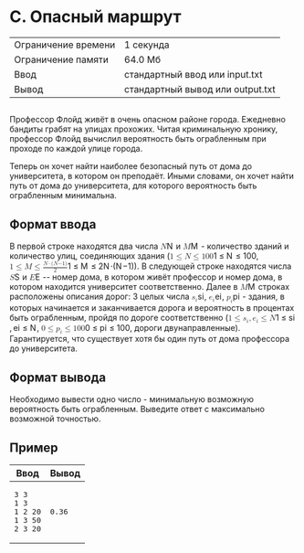 <div class="header">
        <h1 class="title">C. Опасный маршрут</h1>
        <table class="limits">
            <tbody>
                <tr class="time-limit">
                    <td class="property-title">Ограничение времени</td>
                    <td>1 секунда</td>
                </tr>
                <tr class="memory-limit">
                    <td class="property-title">Ограничение памяти</td>
                    <td>64.0 Мб</td>
                </tr>
                <tr class="input-file">
                    <td class="property-title">Ввод</td>
                    <td colSpan="1">стандартный ввод или input.txt</td>
                </tr>
                <tr class="output-file">
                    <td class="property-title">Вывод</td>
                    <td colSpan="1">стандартный вывод или output.txt</td>
                </tr>
            </tbody>
        </table>
    </div>
    <h2></h2>
    <div class="legend">
        <div class="Markdown">
            <p class="paragraph">Профессор Флойд живёт в очень опасном районе города. Ежедневно бандиты грабят на улицах прохожих. Читая криминальную хронику, профессор Флойд вычислил вероятность быть ограбленным при проходе по каждой улице города.</p>
            <p class="paragraph">Теперь он хочет найти наиболее безопасный путь от дома до университета, в котором он преподаёт. Иными словами, он хочет найти путь от дома до университета, для которого вероятность быть ограбленным минимальна.</p>
        </div>
    </div>
    <h2>Формат ввода</h2>
    <div class="input-specification">
        <div class="Markdown">
            <p class="paragraph">В первой строке находятся два числа <span class="katex"><span class="katex-mathml"><math xmlns="http://www.w3.org/1998/Math/MathML">
                            <semantics>
                                <mrow>
                                    <mi>N</mi>
                                </mrow>
                                <annotation encoding="application/x-tex">N</annotation>
                            </semantics>
                        </math></span><span class="katex-html" aria-hidden="true"><span class="base"><span class="strut" style="height:0.68333em;vertical-align:0em;"></span><span class="mord mathnormal" style="margin-right:0.10903em;">N</span></span></span></span> и <span class="katex"><span class="katex-mathml"><math xmlns="http://www.w3.org/1998/Math/MathML">
                            <semantics>
                                <mrow>
                                    <mi>M</mi>
                                </mrow>
                                <annotation encoding="application/x-tex">M</annotation>
                            </semantics>
                        </math></span><span class="katex-html" aria-hidden="true"><span class="base"><span class="strut" style="height:0.68333em;vertical-align:0em;"></span><span class="mord mathnormal" style="margin-right:0.10903em;">M</span></span></span></span> - количество зданий и количество улиц, соединяющих здания (<span class="katex"><span class="katex-mathml"><math xmlns="http://www.w3.org/1998/Math/MathML">
                            <semantics>
                                <mrow>
                                    <mn>1</mn>
                                    <mo>≤</mo>
                                    <mi>N</mi>
                                    <mo>≤</mo>
                                    <mn>100</mn>
                                </mrow>
                                <annotation encoding="application/x-tex">1 \leq N \leq 100</annotation>
                            </semantics>
                        </math></span><span class="katex-html" aria-hidden="true"><span class="base"><span class="strut" style="height:0.78041em;vertical-align:-0.13597em;"></span><span class="mord">1</span><span class="mspace" style="margin-right:0.2777777777777778em;"></span><span class="mrel">≤</span><span class="mspace" style="margin-right:0.2777777777777778em;"></span></span><span class="base"><span class="strut" style="height:0.8193em;vertical-align:-0.13597em;"></span><span class="mord mathnormal" style="margin-right:0.10903em;">N</span><span class="mspace" style="margin-right:0.2777777777777778em;"></span><span class="mrel">≤</span><span class="mspace" style="margin-right:0.2777777777777778em;"></span></span><span class="base"><span class="strut" style="height:0.64444em;vertical-align:0em;"></span><span class="mord">100</span></span></span></span>, <span class="katex"><span class="katex-mathml"><math xmlns="http://www.w3.org/1998/Math/MathML">
                            <semantics>
                                <mrow>
                                    <mn>1</mn>
                                    <mo>≤</mo>
                                    <mi>M</mi>
                                    <mo>≤</mo>
                                    <mfrac>
                                        <mrow>
                                            <mi>N</mi>
                                            <mo>⋅</mo>
                                            <mo stretchy="false">(</mo>
                                            <mi>N</mi>
                                            <mtext>−</mtext>
                                            <mn>1</mn>
                                            <mo stretchy="false">)</mo>
                                        </mrow>
                                        <mn>2</mn>
                                    </mfrac>
                                </mrow>
                                <annotation encoding="application/x-tex">1 \leq M \leq \frac{N \cdot (N−1)}{2}</annotation>
                            </semantics>
                        </math></span><span class="katex-html" aria-hidden="true"><span class="base"><span class="strut" style="height:0.78041em;vertical-align:-0.13597em;"></span><span class="mord">1</span><span class="mspace" style="margin-right:0.2777777777777778em;"></span><span class="mrel">≤</span><span class="mspace" style="margin-right:0.2777777777777778em;"></span></span><span class="base"><span class="strut" style="height:0.8193em;vertical-align:-0.13597em;"></span><span class="mord mathnormal" style="margin-right:0.10903em;">M</span><span class="mspace" style="margin-right:0.2777777777777778em;"></span><span class="mrel">≤</span><span class="mspace" style="margin-right:0.2777777777777778em;"></span></span><span class="base"><span class="strut" style="height:1.355em;vertical-align:-0.345em;"></span><span class="mord"><span class="mopen nulldelimiter"></span><span class="mfrac"><span class="vlist-t vlist-t2"><span class="vlist-r"><span class="vlist" style="height:1.01em;"><span style="top:-2.6550000000000002em;"><span class="pstrut" style="height:3em;"></span><span class="sizing reset-size6 size3 mtight"><span class="mord mtight"><span class="mord mtight">2</span></span></span></span><span style="top:-3.23em;"><span class="pstrut" style="height:3em;"></span><span class="frac-line" style="border-bottom-width:0.04em;"></span></span><span style="top:-3.485em;"><span class="pstrut" style="height:3em;"></span><span class="sizing reset-size6 size3 mtight"><span class="mord mtight"><span class="mord mathnormal mtight" style="margin-right:0.10903em;">N</span><span class="mbin mtight">⋅</span><span class="mopen mtight">(</span><span class="mord mathnormal mtight" style="margin-right:0.10903em;">N</span><span class="mord mtight">−1</span><span class="mclose mtight">)</span></span></span></span></span><span class="vlist-s">​</span></span><span class="vlist-r"><span class="vlist" style="height:0.345em;"><span></span></span></span></span></span><span class="mclose nulldelimiter"></span></span></span></span></span>). В следующей строке находятся числа <span class="katex"><span class="katex-mathml"><math xmlns="http://www.w3.org/1998/Math/MathML">
                            <semantics>
                                <mrow>
                                    <mi>S</mi>
                                </mrow>
                                <annotation encoding="application/x-tex">S</annotation>
                            </semantics>
                        </math></span><span class="katex-html" aria-hidden="true"><span class="base"><span class="strut" style="height:0.68333em;vertical-align:0em;"></span><span class="mord mathnormal" style="margin-right:0.05764em;">S</span></span></span></span> и <span class="katex"><span class="katex-mathml"><math xmlns="http://www.w3.org/1998/Math/MathML">
                            <semantics>
                                <mrow>
                                    <mi>E</mi>
                                </mrow>
                                <annotation encoding="application/x-tex">E</annotation>
                            </semantics>
                        </math></span><span class="katex-html" aria-hidden="true"><span class="base"><span class="strut" style="height:0.68333em;vertical-align:0em;"></span><span class="mord mathnormal" style="margin-right:0.05764em;">E</span></span></span></span> -- номер дома, в котором живёт профессор и номер дома, в котором находится университет соответственно. Далее в <span class="katex"><span class="katex-mathml"><math xmlns="http://www.w3.org/1998/Math/MathML">
                            <semantics>
                                <mrow>
                                    <mi>M</mi>
                                </mrow>
                                <annotation encoding="application/x-tex">M</annotation>
                            </semantics>
                        </math></span><span class="katex-html" aria-hidden="true"><span class="base"><span class="strut" style="height:0.68333em;vertical-align:0em;"></span><span class="mord mathnormal" style="margin-right:0.10903em;">M</span></span></span></span> строках расположены описания дорог: 3 целых числа <span class="katex"><span class="katex-mathml"><math xmlns="http://www.w3.org/1998/Math/MathML">
                            <semantics>
                                <mrow>
                                    <msub>
                                        <mi>s</mi>
                                        <mi>i</mi>
                                    </msub>
                                </mrow>
                                <annotation encoding="application/x-tex">s_i</annotation>
                            </semantics>
                        </math></span><span class="katex-html" aria-hidden="true"><span class="base"><span class="strut" style="height:0.58056em;vertical-align:-0.15em;"></span><span class="mord"><span class="mord mathnormal">s</span><span class="msupsub"><span class="vlist-t vlist-t2"><span class="vlist-r"><span class="vlist" style="height:0.31166399999999994em;"><span style="top:-2.5500000000000003em;margin-left:0em;margin-right:0.05em;"><span class="pstrut" style="height:2.7em;"></span><span class="sizing reset-size6 size3 mtight"><span class="mord mathnormal mtight">i</span></span></span></span><span class="vlist-s">​</span></span><span class="vlist-r"><span class="vlist" style="height:0.15em;"><span></span></span></span></span></span></span></span></span></span>, <span class="katex"><span class="katex-mathml"><math xmlns="http://www.w3.org/1998/Math/MathML">
                            <semantics>
                                <mrow>
                                    <msub>
                                        <mi>e</mi>
                                        <mi>i</mi>
                                    </msub>
                                </mrow>
                                <annotation encoding="application/x-tex">e_i</annotation>
                            </semantics>
                        </math></span><span class="katex-html" aria-hidden="true"><span class="base"><span class="strut" style="height:0.58056em;vertical-align:-0.15em;"></span><span class="mord"><span class="mord mathnormal">e</span><span class="msupsub"><span class="vlist-t vlist-t2"><span class="vlist-r"><span class="vlist" style="height:0.31166399999999994em;"><span style="top:-2.5500000000000003em;margin-left:0em;margin-right:0.05em;"><span class="pstrut" style="height:2.7em;"></span><span class="sizing reset-size6 size3 mtight"><span class="mord mathnormal mtight">i</span></span></span></span><span class="vlist-s">​</span></span><span class="vlist-r"><span class="vlist" style="height:0.15em;"><span></span></span></span></span></span></span></span></span></span>, <span class="katex"><span class="katex-mathml"><math xmlns="http://www.w3.org/1998/Math/MathML">
                            <semantics>
                                <mrow>
                                    <msub>
                                        <mi>p</mi>
                                        <mi>i</mi>
                                    </msub>
                                </mrow>
                                <annotation encoding="application/x-tex">p_i</annotation>
                            </semantics>
                        </math></span><span class="katex-html" aria-hidden="true"><span class="base"><span class="strut" style="height:0.625em;vertical-align:-0.19444em;"></span><span class="mord"><span class="mord mathnormal">p</span><span class="msupsub"><span class="vlist-t vlist-t2"><span class="vlist-r"><span class="vlist" style="height:0.31166399999999994em;"><span style="top:-2.5500000000000003em;margin-left:0em;margin-right:0.05em;"><span class="pstrut" style="height:2.7em;"></span><span class="sizing reset-size6 size3 mtight"><span class="mord mathnormal mtight">i</span></span></span></span><span class="vlist-s">​</span></span><span class="vlist-r"><span class="vlist" style="height:0.15em;"><span></span></span></span></span></span></span></span></span></span> - здания, в которых начинается и заканчивается дорога и вероятность в процентах быть ограбленным, пройдя по дороге соответственно (<span class="katex"><span class="katex-mathml"><math xmlns="http://www.w3.org/1998/Math/MathML">
                            <semantics>
                                <mrow>
                                    <mn>1</mn>
                                    <mo>≤</mo>
                                    <msub>
                                        <mi>s</mi>
                                        <mi>i</mi>
                                    </msub>
                                    <mo separator="true">,</mo>
                                    <msub>
                                        <mi>e</mi>
                                        <mi>i</mi>
                                    </msub>
                                    <mo>≤</mo>
                                    <mi>N</mi>
                                </mrow>
                                <annotation encoding="application/x-tex">1 \leq s_i, e_i \leq N</annotation>
                            </semantics>
                        </math></span><span class="katex-html" aria-hidden="true"><span class="base"><span class="strut" style="height:0.78041em;vertical-align:-0.13597em;"></span><span class="mord">1</span><span class="mspace" style="margin-right:0.2777777777777778em;"></span><span class="mrel">≤</span><span class="mspace" style="margin-right:0.2777777777777778em;"></span></span><span class="base"><span class="strut" style="height:0.8304100000000001em;vertical-align:-0.19444em;"></span><span class="mord"><span class="mord mathnormal">s</span><span class="msupsub"><span class="vlist-t vlist-t2"><span class="vlist-r"><span class="vlist" style="height:0.31166399999999994em;"><span style="top:-2.5500000000000003em;margin-left:0em;margin-right:0.05em;"><span class="pstrut" style="height:2.7em;"></span><span class="sizing reset-size6 size3 mtight"><span class="mord mathnormal mtight">i</span></span></span></span><span class="vlist-s">​</span></span><span class="vlist-r"><span class="vlist" style="height:0.15em;"><span></span></span></span></span></span></span><span class="mpunct">,</span><span class="mspace" style="margin-right:0.16666666666666666em;"></span><span class="mord"><span class="mord mathnormal">e</span><span class="msupsub"><span class="vlist-t vlist-t2"><span class="vlist-r"><span class="vlist" style="height:0.31166399999999994em;"><span style="top:-2.5500000000000003em;margin-left:0em;margin-right:0.05em;"><span class="pstrut" style="height:2.7em;"></span><span class="sizing reset-size6 size3 mtight"><span class="mord mathnormal mtight">i</span></span></span></span><span class="vlist-s">​</span></span><span class="vlist-r"><span class="vlist" style="height:0.15em;"><span></span></span></span></span></span></span><span class="mspace" style="margin-right:0.2777777777777778em;"></span><span class="mrel">≤</span><span class="mspace" style="margin-right:0.2777777777777778em;"></span></span><span class="base"><span class="strut" style="height:0.68333em;vertical-align:0em;"></span><span class="mord mathnormal" style="margin-right:0.10903em;">N</span></span></span></span>, <span class="katex"><span class="katex-mathml"><math xmlns="http://www.w3.org/1998/Math/MathML">
                            <semantics>
                                <mrow>
                                    <mn>0</mn>
                                    <mo>≤</mo>
                                    <msub>
                                        <mi>p</mi>
                                        <mi>i</mi>
                                    </msub>
                                    <mo>≤</mo>
                                    <mn>100</mn>
                                </mrow>
                                <annotation encoding="application/x-tex">0 \leq p_i \leq 100</annotation>
                            </semantics>
                        </math></span><span class="katex-html" aria-hidden="true"><span class="base"><span class="strut" style="height:0.78041em;vertical-align:-0.13597em;"></span><span class="mord">0</span><span class="mspace" style="margin-right:0.2777777777777778em;"></span><span class="mrel">≤</span><span class="mspace" style="margin-right:0.2777777777777778em;"></span></span><span class="base"><span class="strut" style="height:0.8304100000000001em;vertical-align:-0.19444em;"></span><span class="mord"><span class="mord mathnormal">p</span><span class="msupsub"><span class="vlist-t vlist-t2"><span class="vlist-r"><span class="vlist" style="height:0.31166399999999994em;"><span style="top:-2.5500000000000003em;margin-left:0em;margin-right:0.05em;"><span class="pstrut" style="height:2.7em;"></span><span class="sizing reset-size6 size3 mtight"><span class="mord mathnormal mtight">i</span></span></span></span><span class="vlist-s">​</span></span><span class="vlist-r"><span class="vlist" style="height:0.15em;"><span></span></span></span></span></span></span><span class="mspace" style="margin-right:0.2777777777777778em;"></span><span class="mrel">≤</span><span class="mspace" style="margin-right:0.2777777777777778em;"></span></span><span class="base"><span class="strut" style="height:0.64444em;vertical-align:0em;"></span><span class="mord">100</span></span></span></span>, дороги двунаправленные). Гарантируется, что существует хотя бы один путь от дома профессора до университета.</p>
        </div>
    </div>
    <h2>Формат вывода</h2>
    <div class="output-specification">
        <div class="Markdown">
            <p class="paragraph">Необходимо вывести одно число - минимальную возможную вероятность быть ограбленным. Выведите ответ с максимально возможной точностью.</p>
        </div>
    </div>
    <h2>Пример</h2>
    <div>
        <table class="sample-tests">
            <thead>
                <tr>
                    <th>Ввод</th>
                    <th>Вывод</th>
                </tr>
            </thead>
            <tbody>
                <tr>
                    <td>
                        <pre>3 3
1 3
1 2 20
1 3 50
2 3 20
</pre>
                    </td>
                    <td>
                        <pre>0.36
</pre>
                    </td>
                </tr>
            </tbody>
        </table>
    </div>
